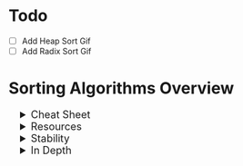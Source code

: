 # Todo

- [ ] Add Heap Sort Gif
- [ ] Add Radix Sort Gif

# Sorting Algorithms Overview

<details>
<summary style="text-indent: 20px; font-size:18px"> Cheat Sheet </summary>

| Sorting Algo  |  Worst Time Complexity | Space Complexity   |
|:---|---|---|
| [Bubble Sort](./algorithms-sorting-solved/problems/01-bubble-sort.js) | O(n^2) | O(1) |
| [Selection Sort](./algorithms-sorting-solved/problems/02-selection-sort.js)   | O(n^2)  | O(1)  |
| [Insertion Sort](./algorithms-sorting-solved/problems/03-insertion-sort.js)   | O(n^2)  | O(n)   |
| [Merge Sort](./algorithms-sorting-solved/problems/04-merge-sort.js)  | O(n log n)   |  O (log n) |
| [Quick Sort](./algorithms-sorting-solved/problems/05-quick-sort.js)  | O(n^2)   | O (log n)  |
| Heap Sort  | O(n log n)  |  O(1) |
| Radix Sort  | O(n)  | O(n)  |
</details>
<details>
<summary style="text-indent: 20px; font-size:18px"> Resources </summary>

- [ App Academy ](https://open.appacademy.io/learn/js-py---sep-2020-online/week-7-sep-2020-online/selection-sort-code-breakdown)
- [ Cheat Sheet ](https://www.interviewcake.com/sorting-algorithm-cheat-sheet)
- [ Practice Problems Repo] (https://github.com/appacademy-starters/algorithms-sorting-starter)

- [ Visualization ](https://visualgo.net/en/sorting?slide=1)
</details>

<details>
<summary style="text-indent: 20px; font-size:18px"> Stability </summary>

| Stable | Unstable |
|:---|---|
| Counting Sort | Quick Sort |
| Merge Sort | Heap Sort |
| Insertion Sort | Selection Sort |

</details>

<details>
<summary style="text-indent: 20px; font-size:18px"> In Depth  </summary>

# Sorting Algorithms
<details>


<summary style="text-decoration: underline;margin-top: 5px; font-size: 18px">Bubble Sort  </summary>
<details>
<summary style="text-indent: 20px;"> Overview </summary>

- The bubble sort algorithm is a simple sorting algorithm that works by repeatedly stepping through the list to be sorted,
checking each pair of adjacent items and swapping them if they are in the wrong order.
- The pass through the list is repeated until the list is sorted.
- The algorithm, which is a comparison sort, is named for the way smaller or larger elements "bubble" to the top of the list.
- Bubble sort is a comparison sort, meaning that it can sort items of any type for which a “less-than” relation is defined.
</details>
<details>
<summary style="text-indent: 20px;">Code </summary>

```js

function bubbleSort(arr) {
  for (let i = 0; i < arr.length; i++) {
    for (let j = 0; j < arr.length - i - 1; j++) {
      if (arr[j] > arr[j + 1]) {
        let temp = arr[j];
        arr[j] = arr[j + 1];
        arr[j + 1] = temp;
      }
    }
  }
  return arr;
}

```

</details>
<details>
<summary style="text-indent: 20px;">Use Case </summary>

- **Bubble sort is an inefficient algorithm and can be pratical for only small data sets**

</details>
<details>
<summary style="text-indent: 20px"> Visualization </summary>

![Visual](https://s3-us-west-1.amazonaws.com/appacademy-open-assets/data_structures_algorithms/naive_sorting_algorithms/bubble_sort/images/BubbleSort.gif)
</details>
</details>

[//]: # (New Section)
<details>
<summary style="text-decoration: underline;margin-top: 5px; font-size: 18px">Selection Sort  </summary>
<details>
<summary style="text-indent: 20px;"> Overview </summary>

- The selection sort algorithm sorts an array by repeatedly finding the minimum element (considering ascending order) from unsorted part and putting it at the beginning.
- The algorithm maintains two subarrays in a given array.
- The first subarray is always sorted.
- The second subarray is unsorted.
- In every iteration of selection sort, the minimum element (considering ascending order) from the unsorted subarray is picked and moved to the sorted subarray.
</details>
<details>
<summary style="text-indent: 20px;">Code </summary>

```js

function selectionSort(arr) {
  for (let i = 0; i < arr.length; i++) {
    let min = i;
    for (let j = i + 1; j < arr.length; j++) {
      if (arr[j] < arr[min]) {
        min = j;
      }
    }
    if (min !== i) {
      let temp = arr[i];
      arr[i] = arr[min];
      arr[min] = temp;
    }
  }
  return arr;
}

```

</details>
<details>
<summary style="text-indent: 20px;">Use Case </summary>

- **Selection sort is an inefficient algorithm and can be practical for only small data sets**

</details>
<details>
<summary style="text-indent: 20px"> Visualization </summary>

![Visual](https://s3-us-west-1.amazonaws.com/appacademy-open-assets/data_structures_algorithms/naive_sorting_algorithms/selection_sort/images/SelectionSort.gif)
</details>
</details>

[//]: # (New Section)
<details>
<summary style="text-decoration: underline;margin-top: 5px; font-size: 18px">Insertion Sort  </summary>
<details>
<summary style="text-indent: 20px;"> Overview </summary>

- The insertion sort algorithm sorts an array by repeatedly inserting an element into a sorted array.
- The algorithm maintains two subarrays in a given array.
- The first subarray is always sorted.
- The second subarray is unsorted.
- In every iteration of insertion sort, an element from the unsorted subarray is picked and inserted into the sorted subarray.
</details>

<details>
<summary style="text-indent: 20px;">Code </summary>

```js

function insertionSort(arr) {
  for (let i = 1; i < arr.length; i++) {
    let j = i;
    while (j > 0 && arr[j - 1] > arr[j]) {
      let temp = arr[j];
      arr[j] = arr[j - 1];
      arr[j - 1] = temp;
      j--;
    }
  }
  return arr;
}

```

</details>
<details>
<summary style="text-indent: 20px;">Use Case </summary>

- **Insertion sort is an inefficient algorithm and can be practical for only small data sets**

</details>
<details>
<summary style="text-indent: 20px"> Visualization </summary>

![Visual](https://s3-us-west-1.amazonaws.com/appacademy-open-assets/data_structures_algorithms/naive_sorting_algorithms/insertion_sort/images/InsertionSort.gif)
</details>
</details>

[//]: # (New Section)
<details>
<summary style="text-decoration: underline;margin-top: 5px; font-size: 18px">Merge Sort  </summary>
<details>
<summary style="text-indent: 20px;"> Overview </summary>

- The merge sort algorithm is a Divide and Conquer algorithm.
- It divides input array in two halves, calls itself for the two halves and then merges the two sorted halves.
- The merge() function is used for merging two halves.
- The merge(arr1, arr2) function is used to merge two halves.
- The merge(arr1, arr2) function is used to merge two halves.

</details>
<details>
<summary style="text-indent: 20px;">Code </summary>

```js

function mergeSort(arr) {
  if (arr.length < 2) {
    return arr;
  }
  let mid = Math.floor(arr.length / 2);
  let left = arr.slice(0, mid);
  let right = arr.slice(mid);
  return merge(mergeSort(left), mergeSort(right));
}

```

</details>
<details>
<summary style="text-indent: 20px;">Use Case </summary>

- **Merge sort is an efficient algorithm and can be practical for large data sets and is a stable sorting algo**
-

</details>
<details>
<summary style="text-indent: 20px"> Visualization </summary>

![Visual](https://s3-us-west-1.amazonaws.com/appacademy-open-assets/data_structures_algorithms/efficient_sorting_algorithms/merge_sort/images/MergeSort.gif)
</details>
</details>

[//]: # (New Section)
<details>
<summary style="text-decoration: underline;margin-top: 5px; font-size: 18px">Quick Sort  </summary>
<details>
<summary style="text-indent: 20px;"> Overview </summary>

- The quick sort algorithm is a Divide and Conquer algorithm.
- It picks an element as pivot and partitions the given array around the picked pivot.
- There are many different versions of quick sort.
- Hoare's version is the original one.
- Lomuto's version is often used.
- The algorithm picks an element as pivot and partitions the given array around the picked pivot.
- The partition process can be done in-place.
- The algorithm can be implemented using recursion.

</details>
<details>
<summary style="text-indent: 20px;">Code </summary>

```js

function quickSort(arr) {
  if (arr.length < 2) {
    return arr;
  }
  let pivot = arr[0];
  let left = [];
  let right = [];
  for (let i = 1; i < arr.length; i++) {
    if (arr[i] < pivot) {
      left.push(arr[i]);
    } else {
      right.push(arr[i]);
    }
  }
  return [...quickSort(left), pivot, ...quickSort(right)];
}

```

</details>
<details>
<summary style="text-indent: 20px;">Use Case </summary>

- **Quick sort is an efficient algorithm and can be practical for large data sets but is not a stable sorting algo**
- a good default choice. It tends to be fast in practice, and with some small tweaks its dreaded O(n^2)O(n2) worst-case time complexity becomes very unlikely. A tried and true favorite.
</details>
<details>
<summary style="text-indent: 20px"> Visualization </summary>

![Visual](https://s3-us-west-1.amazonaws.com/appacademy-open-assets/data_structures_algorithms/efficient_sorting_algorithms/quick_sort/images/QuickSort.gif)
</details>
</details>

[//]: # (New Section)
<details>
<summary style="text-decoration: underline;margin-top: 5px; font-size: 18px">Heap Sort  </summary>
<details>
<summary style="text-indent: 20px;"> Overview </summary>

- The heap sort algorithm is a comparison-based sorting algorithm.
- It works by building a heap data structure from the input data and then extracts elements one by one.
- The heap is a complete binary tree.

</details>
<details>
<summary style="text-indent: 20px;">Code </summary>

```js

function heapSort(arr) {
  let heap = new MaxHeap(arr);
  let sorted = [];
  while (heap.size() > 0) {
    sorted.push(heap.remove());
  }
  return sorted;
}

```

</details>
<details>
<summary style="text-indent: 20px;">Use Case </summary>

- **is a good choice if you can't tolerate a worst-case time complexity of O(n^2)O(n
2
 ) or need low space costs. The Linux kernel uses heapsort instead of quicksort for both of those reasons.**

</details>
<details>
<summary style="text-indent: 20px"> Visualization </summary>

![Visual](https://upload.wikimedia.org/wikipedia/commons/4/4d/Heapsort-example.gif?20110419031008)
</details>
</details>

[//]: # (New Section)
<details>
<summary style="text-decoration: underline;margin-top: 5px; font-size: 18px">Radix Sort  </summary>
<details>
<summary style="text-indent: 20px;"> Overview </summary>

- The radix sort algorithm is a non-comparison sort algorithm.
- It sorts data based on the digits in the number.
- It is a counting sort algorithm.

</details>
<details>
<summary style="text-indent: 20px;">Code </summary>

```js

function radixSort(arr) {
  let max = Math.max(...arr);
  let exp = 1;
  while (max / exp > 0) {
    let buckets = Array.from({ length: 10 }, () => []);
    for (let i = 0; i < arr.length; i++) {
      let bucket = Math.floor((arr[i] / exp) % 10);
      buckets[bucket].push(arr[i]);
    }
    arr = [].concat(...buckets);
    exp *= 10;
  }
  return arr;
}

```

</details>
<details>
<summary style="text-indent: 20px;">Use Case </summary>

- **Radix sort is a stable sorting algorithm and can be practical for large data sets**
- It is a good choice if you can't tolerate a worst-case time complexity of O(n^2)O(n2) or need low space costs. The Linux kernel uses heapsort instead of quicksort for both of those reasons.
</details>
</details>

</details>